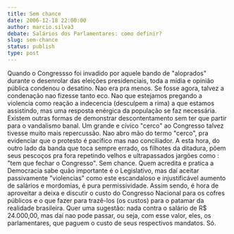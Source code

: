 ```yaml
---
title: Sem chance
date: 2006-12-18 22:00:00
author: marcio.silva3
debate: Salários dos Parlamentares: como definir?
slug: sem-chance
status: publish 
type: post
---
```


Quando o Congressso foi invadido por aquele bando de "aloprados" durante o desenrolar das eleições presidenciais, toda a mídia e opinião pública condenou o desatino. Nao era pra menos. Se fosse agora, talvez a condenação nao fizesse tanto eco. Nao que estejamos pregando a violencia como reação a indecencia (desculpem a rima) a que estamos assistindo, mas uma resposta enérgica da população se faz necessária. Existem outras formas de demonstrar descontentamento sem ter que partir para o vandalismo banal. Um grande e cívico "cerco" ao Congresso talvez tivesse muito mais repercussão. Nao abro mão do termo "cerco", pra evidenciar que o protesto é pacífico mas nao conciliador. A esta hora, do outro lado da banda que toca sempre errado, os filhotes da ditadura, põem seus pescoços pra fora repetindo velhos e ultrapassados jargões como : "tem que fechar o Congresso". Sem chance. Quem acredita e pratica a Democracia sabe quão importante é o Legislativo, mas daí aceitar passivamente "violencias" como este escandaloso e injustificável aumento de salários e mordomias, é pura permissividade. Assim sendo, é hora de aproveitar a deixa e discutir o custo do Congresso Nacional para os cofres públicos e o que fazer para trazê-los (os custos) para o patamar da realidade brasileira. Quer uma sugestão: nada contra o salário de R$ 24.000,00, mas daí nao pode passar, ou seja, com esse valor, eles, os parlamentares, que paguem o custo de seus respectivos mandatos. Só.
